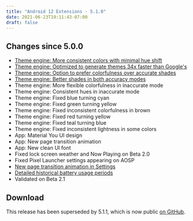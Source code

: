 ```yaml
---
title: "Android 12 Extensions · 5.1.0"
date: 2021-06-23T19:11:43-07:00
draft: false
---
```


## Changes since 5.0.0

- [Theme engine: More consistent colors with minimal hue shift](https://twitter.com/kdrag0n/status/1407517504109350912)
- [Theme engine: Optimized to generate themes 34x faster than Google's](https://twitter.com/kdrag0n/status/1407860894965538817)
- [Theme engine: Option to prefer colorfulness over accurate shades](https://twitter.com/kdrag0n/status/1407517518713950208)
- [Theme engine: Better shades in both accuracy modes](https://twitter.com/kdrag0n/status/1407517518713950208)
- Theme engine: More flexible colorfulness in inaccurate mode
- Theme engine: Consistent hues in inaccurate mode
- Theme engine: Fixed blue turning cyan
- Theme engine: Fixed green turning yellow
- Theme engine: Fixed inconsistent colorfulness in brown
- Theme engine: Fixed red turning yellow
- Theme engine: Fixed teal turning blue
- Theme engine: Fixed inconsistent lightness in some colors
- App: Material You UI design
- App: New page transition animation
- App: New clean UI font
- Fixed lock screen weather and Now Playing on Beta 2.0
- Fixed Pixel Launcher settings appearing on AOSP
- [New page transition animation in Settings](https://twitter.com/kdrag0n/status/1402753015094726660)
- [Detailed historical battery usage periods](https://twitter.com/MishaalRahman/status/1402833652778741760?s=19)
- Validated on Beta 2.1

## Download

This release has been superseded by 5.1.1, which is now public [on GitHub](https://github.com/kdrag0n/android12-extensions/releases/v5.1.1).
